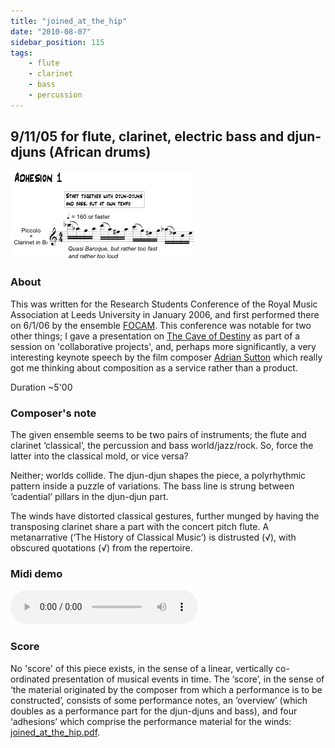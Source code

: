 ```yaml
---
title: "joined_at_the_hip"
date: "2010-08-07"
sidebar_position: 115
tags:
    - flute
    - clarinet
    - bass
    - percussion
---
```


## 9/11/05 for flute, clarinet, electric bass and djun-djuns (African drums)

![](../../static/img/adhesion1.png "Adhesion1 - extract")

### About

This was written for the Research Students Conference of the Royal Music Association at Leeds University in January 2006, and first performed there on 6/1/06 by the ensemble [FOCAM](http://www.focam.co.uk/). This conference was notable for two other things; I gave a presentation on [The Cave of Destiny](cave) as part of a session on 'collaborative projects', and, perhaps more significantly, a very interesting keynote speech by the film composer [Adrian Sutton](http://www.adriansutton.com) which really got me thinking about composition as a service rather than a product.

Duration ~5'00

### Composer's note

The given ensemble seems to be two pairs of instruments; the flute and clarinet ‘classical’, the percussion and bass world/jazz/rock. So, force the latter into the classical mold, or vice versa?

Neither; worlds collide. The djun-djun shapes the piece, a polyrhythmic pattern inside a puzzle of variations. The bass line is strung between ‘cadential’ pillars in the djun-djun part.

The winds have distorted classical gestures, further munged by having the transposing clarinet share a part with the concert pitch flute. A metanarrative (‘The History of Classical Music’) is distrusted (√), with obscured quotations (√) from the repertoire.

### Midi demo

<audio controls>
  <source src="/joined_demo.mp3"/>
</audio>

### Score

No 'score' of this piece exists, in the sense of a linear, vertically co-ordinated presentation of musical events in time. The ‘score’, in the sense of ‘the material originated by the composer from which a performance is to be constructed’, consists of some performance notes, an ‘overview’ (which doubles as a performance part for the djun-djuns and bass), and four ‘adhesions’ which comprise the performance material for the winds: [joined_at_the_hip.pdf](../../static/img/joined_at_the_hip.pdf).







